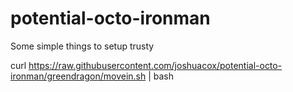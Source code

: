 potential-octo-ironman
======================

Some simple things to setup trusty

curl https://raw.githubusercontent.com/joshuacox/potential-octo-ironman/greendragon/movein.sh | bash
